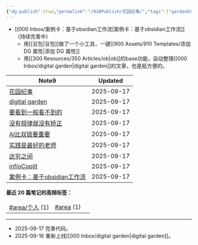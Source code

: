 ```yaml
---
{"dg-publish":true,"permalink":"/910Publish/花园纪事/","tags":["gardenEntry"],"created":"2025-09-16T10:20:34.720+08:00","updated":"2025-09-17T13:34:59.986+08:00"}
---
```



- [[000 Inbox/案例卡：基于obsidian工作流\|案例卡：基于obsidian工作流]]（持续完善中）
	- 用[[豆包\|豆包]]做了一个小工具，一键[[900 Assets/910 Templates/添加 DG 属性\|添加 DG 属性]]
	- 用[[300 Resources/350 Articles/ob\|ob]]的base功能，自动整理[[000 Inbox/digital garden\|digital garden]]的文章，也是挺方便的。

<div><table class="dataview table-view-table"><thead class="table-view-thead"><tr class="table-view-tr-header"><th class="table-view-th"><span>Note</span><span class="dataview small-text">9</span></th><th class="table-view-th"><span>Updated</span></th></tr></thead><tbody class="table-view-tbody"><tr><td><span><a data-tooltip-position="top" aria-label="910Publish/花园纪事.md" data-href="910Publish/花园纪事.md" href="910Publish/花园纪事.md" class="internal-link" target="_blank" rel="noopener nofollow">花园纪事</a></span></td><td><span>2025-09-17</span></td></tr><tr><td><span><a data-tooltip-position="top" aria-label="000 Inbox/digital garden.md" data-href="000 Inbox/digital garden.md" href="000 Inbox/digital garden.md" class="internal-link" target="_blank" rel="noopener nofollow">digital garden</a></span></td><td><span>2025-09-17</span></td></tr><tr><td><span><a data-tooltip-position="top" aria-label="000 Inbox/要看到一般看不到的.md" data-href="000 Inbox/要看到一般看不到的.md" href="000 Inbox/要看到一般看不到的.md" class="internal-link" target="_blank" rel="noopener nofollow">要看到一般看不到的</a></span></td><td><span>2025-09-17</span></td></tr><tr><td><span><a data-tooltip-position="top" aria-label="000 Inbox/没有规律就没有矫正.md" data-href="000 Inbox/没有规律就没有矫正.md" href="000 Inbox/没有规律就没有矫正.md" class="internal-link" target="_blank" rel="noopener nofollow">没有规律就没有矫正</a></span></td><td><span>2025-09-17</span></td></tr><tr><td><span><a data-tooltip-position="top" aria-label="000 Inbox/AI比双链要重要.md" data-href="000 Inbox/AI比双链要重要.md" href="000 Inbox/AI比双链要重要.md" class="internal-link" target="_blank" rel="noopener nofollow">AI比双链要重要</a></span></td><td><span>2025-09-17</span></td></tr><tr><td><span><a data-tooltip-position="top" aria-label="000 Inbox/实践是最好的老师.md" data-href="000 Inbox/实践是最好的老师.md" href="000 Inbox/实践是最好的老师.md" class="internal-link" target="_blank" rel="noopener nofollow">实践是最好的老师</a></span></td><td><span>2025-09-17</span></td></tr><tr><td><span><a data-tooltip-position="top" aria-label="910Publish/达穷之间.md" data-href="910Publish/达穷之间.md" href="910Publish/达穷之间.md" class="internal-link" target="_blank" rel="noopener nofollow">达穷之间</a></span></td><td><span>2025-09-17</span></td></tr><tr><td><span><a data-tooltip-position="top" aria-label="000 Inbox/infioCoplit.md" data-href="000 Inbox/infioCoplit.md" href="000 Inbox/infioCoplit.md" class="internal-link" target="_blank" rel="noopener nofollow">infioCoplit</a></span></td><td><span>2025-09-17</span></td></tr><tr><td><span><a data-tooltip-position="top" aria-label="000 Inbox/案例卡：基于obsidian工作流.md" data-href="000 Inbox/案例卡：基于obsidian工作流.md" href="000 Inbox/案例卡：基于obsidian工作流.md" class="internal-link" target="_blank" rel="noopener nofollow">案例卡：基于obsidian工作流</a></span></td><td><span>2025-09-17</span></td></tr></tbody></table></div><style><span>  .dataview.table-view-table th:nth-child(2),<br>
.dataview.table-view-table td:nth-child(2) {<br>
width: 25%;<br>
text-align: right;<br>
}  </span></style>  
  

<p><span><strong>最近 20 篇笔记的高频标签：</strong></span></p><div><table class="dataview table-view-table"><thead class="table-view-thead"><tr class="table-view-tr-header"></tr></thead><tbody class="table-view-tbody"><tr><td><span><a href="#area/个人" class="tag" target="_blank" rel="noopener nofollow">#area/个人</a> (1)</span></td><td><span><a href="#area" class="tag" target="_blank" rel="noopener nofollow">#area</a> (1)</span></td><td><span></span></td></tr></tbody></table></div>

---
- 2025-09-17 完善代码。
- 2025-09-16 重新上线[[000 Inbox/digital garden\|digital garden]]。